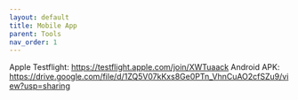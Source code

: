 ```yaml
---
layout: default
title: Mobile App
parent: Tools
nav_order: 1
---
```



Apple Testflight: https://testflight.apple.com/join/XWTuaack
Android APK: https://drive.google.com/file/d/1ZQ5V07kKxs8Ge0PTn_VhnCuAO2cfSZu9/view?usp=sharing